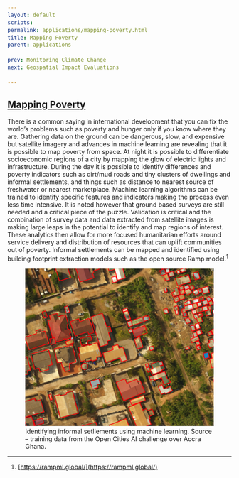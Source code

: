 ```yaml
---
layout: default
scripts:
permalink: applications/mapping-poverty.html
title: Mapping Poverty
parent: applications

prev: Monitoring Climate Change
next: Geospatial Impact Evaluations

---
```

## [Mapping Poverty](https://www.science.org/content/article/satellite-images-can-map-poverty)

There is a common saying in international development that you can fix the world’s problems such as poverty and hunger only if you know where they are. Gathering data on the ground can be dangerous, slow, and expensive but satellite imagery and advances in machine learning are revealing that it is possible to map poverty from space. At night it is possible to differentiate socioeconomic regions of a city by mapping the glow of electric lights and infrastructure. During the day it is possible to identify differences and poverty indicators such as dirt/mud roads and tiny clusters of dwellings and informal settlements, and things such as distance to nearest source of freshwater or nearest marketplace. Machine learning algorithms can be trained to identify specific features and indicators making the process even less time intensive. It is noted however that ground based surveys are still needed and a critical piece of the puzzle. Validation is critical and the combination of survey data and data extracted from satellite images is making large leaps in the potential to identify and map regions of interest. These analytics then allow for more focused humanitarian efforts around service delivery and distribution of resources that can uplift communities out of poverty. 
Informal settlements can be mapped and identified using building footprint extraction models such as the open source Ramp model.<sup>1</sup>  

<figure class="align-center">
  <img src="/assets/graphics/content/setlements_using_ml.png" />
  <figcaption>Identifying informal setllements using machine learning. Source – training data from the Open Cities AI challenge over Accra Ghana.​</figcaption>
</figure>

---

1) [https://rampml.global/](https://rampml.global/)  

